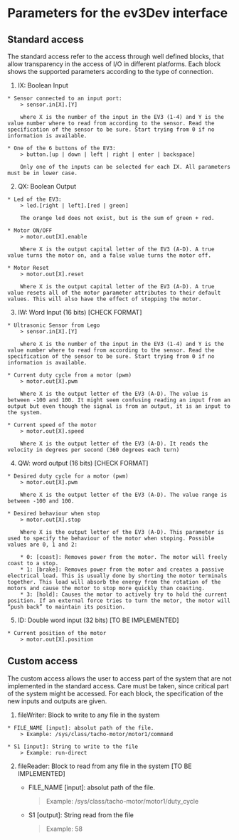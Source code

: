 # Parameters for the ev3Dev interface

## Standard access

The standard access refer to the access through well defined blocks, that allow transparency in the access of I/O in different platforms. Each block shows the supported parameters according to the type of connection.

1.    IX: Boolean Input

	* Sensor connected to an input port: 
		> sensor.in[X].[Y]
	
		where X is the number of the input in the EV3 (1-4) and Y is the value number where to read from according to the sensor. Read the specification of the sensor to be sure. Start trying from 0 if no information is available.

	* One of the 6 buttons of the EV3: 
		> button.[up | down | left | right | enter | backspace] 
	
		Only one of the inputs can be selected for each IX. All parameters must be in lower case.

2.    QX: Boolean Output

	* Led of the EV3:
		> led.[right | left].[red | green]
	
		The orange led does not exist, but is the sum of green + red.
	
	* Motor ON/OFF
		> motor.out[X].enable
	
		Where X is the output capital letter of the EV3 (A-D). A true value turns the motor on, and a false value turns the motor off. 

	* Motor Reset
		> motor.out[X].reset

		Where X is the output capital letter of the EV3 (A-D). A true value resets all of the motor parameter attributes to their default values. This will also have the effect of stopping the motor.
	
3. 	 IW: Word Input (16 bits) [CHECK FORMAT]

	* Ultrasonic Sensor from Lego
		> sensor.in[X].[Y]

		where X is the number of the input in the EV3 (1-4) and Y is the value number where to read from according to the sensor. Read the specification of the sensor to be sure. Start trying from 0 if no information is available.

	* Current duty cycle from a motor (pwm)
		> motor.out[X].pwm

		Where X is the output letter of the EV3 (A-D). The value is between -100 and 100. It might seem confusing reading an input from an output but even though the signal is from an output, it is an input to the system.

	* Current speed of the motor 
		> motor.out[X].speed

		Where X is the output letter of the EV3 (A-D). It reads the velocity in degrees per second (360 degrees each turn)

4.   QW: word output (16 bits) [CHECK FORMAT]

	* Desired duty cycle for a motor (pwm)
		> motor.out[X].pwm

		Where X is the output letter of the EV3 (A-D). The value range is between -100 and 100.

	* Desired behaviour when stop
		> motor.out[X].stop

		Where X is the output letter of the EV3 (A-D). This parameter is used to specify the behaviour of the motor when stoping. Possible values are 0, 1 and 2:
		
	    * 0: [coast]: Removes power from the motor. The motor will freely coast to a stop.
	    * 1: [brake]: Removes power from the motor and creates a passive electrical load. This is usually done by shorting the motor terminals together. This load will absorb the energy from the rotation of the motors and cause the motor to stop more quickly than coasting.
	    * 3: [hold]: Causes the motor to actively try to hold the current position. If an external force tries to turn the motor, the motor will “push back” to maintain its position.
 


5.   ID: Double word input (32 bits) [TO BE IMPLEMENTED]

	* Current position of the motor
		> motor.out[X].position

## Custom access

The custom access allows the user to access part of the system that are not implemented in the standard access. Care must be taken, since critical part of the system might be accessed. For each block, the specification of the new inputs and outputs are given.

1.   fileWriter: Block to write to any file in the system
	
	* FILE_NAME [input]: absolut path of the file. 
		> Example: /sys/class/tacho-motor/motor1/command
	
	* S1 [input]: String to write to the file
		> Example: run-direct
	
2.  fileReader: Block to read from any file in the system [TO BE IMPLEMENTED]

	* FILE_NAME [input]: absolut path of the file. 
		> Example: /sys/class/tacho-motor/motor1/duty_cycle
	
	* S1 [output]: String read from the file
		> Example: 58
 	

